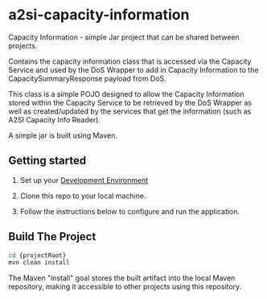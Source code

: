 # a2si-capacity-information
Capacity Information - simple Jar project that can be shared between projects.

Contains the capacity information class that is accessed via the Capacity Service and used by the DoS Wrapper to add in Capacity Information to the CapacitySummaryResponse payload from DoS.

This class is a simple POJO designed to allow the Capacity Information stored within the Capacity Service to be retrieved by the DoS Wrapper as well as created/updated by the services that get the information (such as A2SI Capacity Info Reader).

A simple jar is built using Maven.

## Getting started
1. Set up your [Development Environment](docs/dev_setup.md)

2. Clone this repo to your local machine.

3. Follow the instructions below to configure and run the application.


## Build The Project

```bash
cd {projectRoot}
mvn clean install
```

The Maven "install" goal stores the built artifact into the local Maven repository, making it accessible to other projects using this repository.
